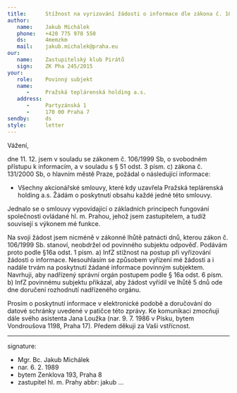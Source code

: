 ```yaml
---
title:      Stížnost na vyrizování žádosti o informace dle zákona č. 106/1999 Sb.
author:
   name:    Jakub Michálek
   phone:   +420 775 978 550
   ds:      4memzkm
   mail:    jakub.michalek@praha.eu
our:
   name:    Zastupitelský klub Pirátů
   sign:    ZK Pha 245/2015
your:
   role:    Povinný subjekt
   name:    
      -     Pražská teplárenská holding a.s.
   address:
      -     Partyzánská 1
      -     170 00 Praha 7
sendby:     ds
style:      letter
---
```


Vážení,

dne 11. 12. jsem v souladu se zákonem č. 106/1999 Sb, o svobodném přístupu k informacím, a v souladu s § 51 odst. 3 písm. c) zákona č. 131/2000 Sb, o hlavním městě Praze, požádal o následující informace:

* Všechny akcionářské smlouvy, které kdy uzavřela Pražská teplárenská holding a.s. Žádám o poskytnutí obsahu každé jedné této smlouvy.

Jednalo se o smlouvy vypovídající o základních principech fungování společnosti ovládané hl. m. Prahou, jehož jsem zastupitelem, a tudíž souvisejí s výkonem mé funkce.

Na svoji žádost jsem nicméně v zákonné lhůtě patnácti dnů, kterou zákon č. 106/1999 Sb. stanoví, neobdržel od povinného subjektu odpověď. Podávám proto podle §16a odst. 1 písm. a) InfZ stížnost na postup při vyřizování žádosti o informace. Nesouhlasím se způsobem vyřízení mé žádosti a i nadále trvám na poskytnutí žádané informace povinným subjektem. Navrhuji, aby nadřízený správní orgán postupem podle § 16a odst. 6 písm. b) InfZ povinnému subjektu přikázal, aby žádost vyřídil ve lhůtě 5 dnů ode dne doručení rozhodnutí nadřízeného orgánu.

Prosím o poskytnutí informace v elektronické podobě a doručování do datové schránky uvedené v patičce této zprávy. Ke komunikaci zmocňuji dále svého asistenta Jana Loužka (nar. 9. 7. 1986 v Písku, bytem Vondroušova 1198, Praha 17). Předem děkuji za Vaši vstřícnost. 

---
signature:
  - Mgr. Bc. Jakub Michálek
  - nar. 6. 2. 1989
  - bytem Zenklova 193, Praha 8
  - zastupitel hl. m. Prahy
abbr:       jakub
...
